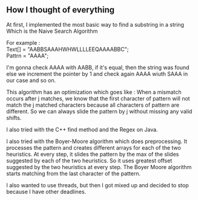 ## How I thought of everything

At first, I implemented the most basic way to find a substring in a string
Which is the Naive Search Algorithm

For example :<br>
    Text[] = "AABBSAAAHWHWLLLLEEQAAAABBC";<br>
    Pattrn = "AAAA";<br>

I'm gonna check AAAA with AABB, if it's equal, then the string was found
else we increment the pointer by 1 and check again AAAA wiuth SAAA in our case
and so on.

This algorithm has an optimization which goes like :
    When a mismatch occurs after j matches,
    we know that the first character of pattern will not match the j matched characters
    because all characters of pattern are different.
    So we can always slide the pattern by j without missing any valid shifts.


I also tried with the C++ find method and the Regex on Java.

I also tried with the Boyer-Moore algorithm which does preprocessing.
It processes the pattern and creates different arrays for each of the two heuristics.
At every step, it slides the pattern by the max of the slides suggested by each of the two heuristics.
So it uses greatest offset suggested by the two heuristics at every step. 
The Boyer Moore algorithm starts matching from the last character of the pattern.

I also wanted to use threads, but then I got mixed up and decided to stop because I have other deadlines.
    
